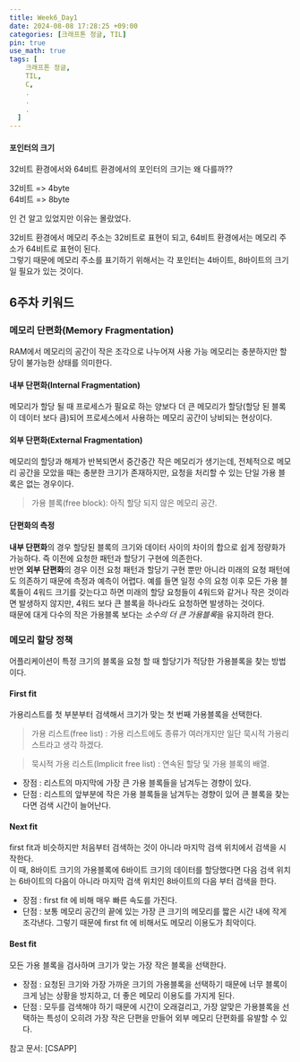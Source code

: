 ```yaml
---
title: Week6_Day1
date: 2024-08-08 17:28:25 +09:00
categories: [크래프톤 정글, TIL]
pin: true
use_math: true
tags: [
    크래프톤 정글,
    TIL,
    C,
    .
    .
    .
  ]
---
```


#### 포인터의 크기

32비트 환경에서와 64비트 환경에서의 포인터의 크기는 왜 다를까??

32비트 => 4byte  
64비트 => 8byte

인 건 알고 있었지만 이유는 몰랐었다.

32비트 환경에서 메모리 주소는 32비트로 표현이 되고, 64비트 환경에서는 메모리 주소가 64비트로 표현이 된다.  
그렇기 때문에 메모리 주소를 표기하기 위해서는 각 포인터는 4바이트, 8바이트의 크기일 필요가 있는 것이다.

## 6주차 키워드

### 메모리 단편화(Memory Fragmentation)

RAM에서 메모리의 공간이 작은 조각으로 나누어져 사용 가능 메모리는 충분하지만 할당이 불가능한 상태를 의미한다.

#### 내부 단편화(Internal Fragmentation)

메모리가 할당 될 때 프로세스가 필요로 하는 양보다 더 큰 메모리가 할당(할당 된 블록이 데이터 보다 큼)되어 프로세스에서 사용하는 메모리 공간이 낭비되는 현상이다.

#### 외부 단편화(External Fragmentation)

메모리의 할당과 해제가 반복되면서 중간중간 작은 메모리가 생기는데, 전체적으로 메모리 공간을 모았을 때는 충분한 크기가 존재하지만, 요청을 처리할 수 있는 단일 가용 블록은 없는 경우이다.

> 가용 블록(free block): 아직 할당 되지 않은 메모리 공간.

#### 단편화의 측정

**내부 단편화**의 경우 할당된 블록의 크기와 데이터 사이의 차이의 합으로 쉽게 정량화가 가능하다. 즉 이전에 요청한 패턴과 할당기 구현에 의존한다.  
반면 **외부 단편화**의 경우 이전 요청 패턴과 할당기 구현 뿐만 아니라 미래의 요청 패턴에도 의존하기 때문에 측정과 예측이 어렵다. 예를 들면 일정 수의 요청 이후 모든 가용 블록들이 4워드 크기를 갖는다고 하면 미래의 할당 요청들이 4워드와 같거나 작은 것이라면 발생하지 않지만, 4워드 보다 큰 블록을 하나라도 요청하면 발생하는 것이다.  
때문에 대게 다수의 작은 가용블록 보다는 *소수의 더 큰 가용블록*을 유지하려 한다.

### 메모리 할당 정책

어플리케이션이 특정 크기의 블록을 요청 할 때 할당기가 적당한 가용블록을 찾는 방법이다.

#### First fit

가용리스트를 첫 부분부터 검색해서 크기가 맞는 첫 번째 가용블록을 선택한다.

> 가용 리스트(free list) : 가용 리스트에도 종류가 여러개지만 일단 묵시적 가용리스트라고 생각 하겠다.

> 묵시적 가용 리스트(Implicit free list) : 연속된 할당 및 가용 블록의 배열.

- 장점 : 리스트의 마지막에 가장 큰 가용 블록들을 남겨두는 경향이 있다.
- 단점 : 리스트의 앞부분에 작은 가용 블록들을 남겨두는 경향이 있어 큰 블록을 찾는다면 검색 시간이 늘어난다.

#### Next fit

first fit과 비슷하지만 처음부터 검색하는 것이 아니라 마지막 검색 위치에서 검색을 시작한다.  
이 때, 8바이트 크기의 가용블록에 6바이트 크기의 데이터를 할당했다면 다음 검색 위치는 6바이트의 다음이 아니라 마지막 검색 위치인 8바이트의 다음 부터 검색을 한다.

- 장점 : first fit 에 비해 매우 빠른 속도를 가진다.
- 단점 : 보통 메모리 공간의 끝에 있는 가장 큰 크기의 메모리를 짧은 시간 내에 작게 조각낸다. 그렇기 때문에 first fit 에 비해서도 메모리 이용도가 최악이다.

#### Best fit

모든 가용 블록을 검사하며 크기가 맞는 가장 작은 블록을 선택한다.

- 장점 : 요청된 크기와 가장 가까운 크기의 가용블록을 선택하기 때문에 너무 블록이 크게 남는 상황을 방지하고, 더 좋은 메모리 이용도를 가지게 된다.
- 단점 : 모두를 검색해야 하기 때문에 시간이 오래걸리고, 가장 알맞은 가용블록을 선택하는 특성이 오히려 가장 작은 단편을 만들어 외부 메모리 단편화를 유발할 수 있다.

참고 문서: [CSAPP]
